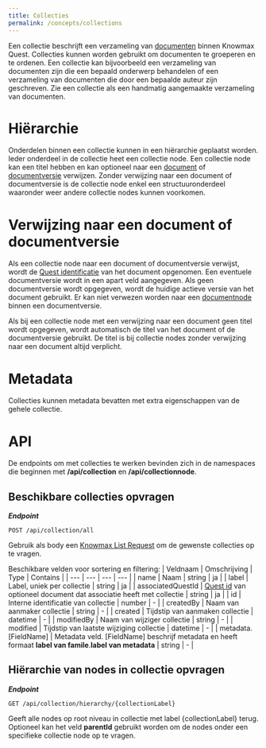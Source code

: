 ```yaml
---
title: Collecties
permalink: /concepts/collections
---
```


Een collectie beschrijft een verzameling van [documenten](/concepts/document-structure) binnen Knowmax Quest. Collecties kunnen worden gebruikt om documenten te groeperen en te ordenen. Een collectie kan bijvoorbeeld een verzameling van documenten zijn die een bepaald onderwerp behandelen of een verzameling van documenten die door een bepaalde auteur zijn geschreven. Zie een collectie als een handmatig aangemaakte verzameling van documenten. 

# Hiërarchie
Onderdelen binnen een collectie kunnen in een hiërarchie geplaatst worden. Ieder onderdeel in de collectie heet een collectie node. Een collectie node kan een titel hebben en kan optioneel naar een [document](/concepts/document-structure) of [documentversie](/concepts/document-structure) verwijzen. Zonder verwijzing naar een document of documentversie is de collectie node enkel een structuuronderdeel waaronder weer andere collectie nodes kunnen voorkomen.

# Verwijzing naar een document of documentversie
Als een collectie node naar een document of documentversie verwijst, wordt de [Quest identificatie](/quest-id) van het document opgenomen. Een eventuele documentversie wordt in een apart veld aangegeven. Als geen documentversie wordt opgegeven, wordt de huidige actieve versie van het document gebruikt. Er kan niet verwezen worden naar een [documentnode](/concepts/document-structure) binnen een documentversie.

Als bij een collectie node met een verwijzing naar een document geen titel wordt opgegeven, wordt automatisch de titel van het document of de documentversie gebruikt. De titel is bij collectie nodes zonder verwijzing naar een document altijd verplicht.

# Metadata
Collecties kunnen metadata bevatten met extra eigenschappen van de gehele collectie.

# API
De endpoints om met collecties te werken bevinden zich in de namespaces die beginnen met **/api/collection** en **/api/collectionnode**.

## Beschikbare collecties opvragen
***Endpoint***
```
POST /api/collection/all
```

Gebruik als body een [Knowmax List Request](/topics/knowmax-list-request) om de gewenste collecties op te vragen.

Beschikbare velden voor sortering en filtering:
| Veldnaam | Omschrijving | Type | Contains |
| --- | --- | --- | --- |
| name | Naam | string | ja |
| label | Label, uniek per collectie | string | ja |
| associatedQuestId | [Quest id](/concepts/quest-id) van optioneel document dat associatie heeft met collectie  | string | ja |
| id | Interne identificatie van collectie | number | - |
| createdBy | Naam van aanmaker collectie | string | - |
| created | Tijdstip van aanmaken collectie | datetime | - |
| modifiedBy | Naam van wijziger collectie | string | - |
| modified | Tijdstip van laatste wijziging collectie | datetime | - |
| metadata.[FieldName] | Metadata veld. [FieldName] beschrijf metadata en heeft formaat **label van famile**.**label van metadata** | string | - |

## Hiërarchie van nodes in collectie opvragen

***Endpoint***
```
GET /api/collection/hierarchy/{collectionLabel}
```

Geeft alle nodes op root niveau in collectie met label {collectionLabel} terug. Optioneel kan het veld **parentId** gebruikt worden om de nodes onder een specifieke collectie node op te vragen. 
